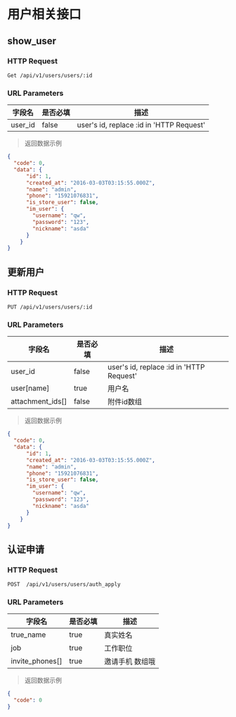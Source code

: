 # 用户相关接口

## show_user
### HTTP Request

`Get /api/v1/users/users/:id`

### URL Parameters

字段名 | 是否必填 | 描述
--------- | ------- | -----------
user_id | false | user's id, replace :id in 'HTTP Request'

> 返回数据示例

```json
{
  "code": 0,
  "data": {
      "id": 1,
      "created_at": "2016-03-03T03:15:55.000Z",
      "name": "admin",
      "phone": "15921076831",
      "is_store_user": false,
      "im_user": {
        "username": "qw",
        "password": "123",
        "nickname": "asda"
      }
    }
}
```

## 更新用户
### HTTP Request

`PUT /api/v1/users/users/:id`

### URL Parameters

字段名 | 是否必填 | 描述
--------- | ------- | -----------
user_id | false | user's id, replace :id in 'HTTP Request'
user[name] | true | 用户名
attachment_ids[] | false | 附件id数组
> 返回数据示例

```json
{
  "code": 0,
  "data": {
      "id": 1,
      "created_at": "2016-03-03T03:15:55.000Z",
      "name": "admin",
      "phone": "15921076831",
      "is_store_user": false,
      "im_user": {
        "username": "qw",
        "password": "123",
        "nickname": "asda"
      }
    }
}
```

## 认证申请
### HTTP Request

`POST  /api/v1/users/users/auth_apply`

### URL Parameters

字段名 | 是否必填 | 描述
--------- | ------- | -----------
true_name | true | 真实姓名
job |  true | 工作职位
invite_phones[] | true | 邀请手机 数组哦

> 返回数据示例

```json
{
  "code": 0
}
```